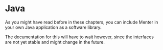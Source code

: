 # Java

As you might have read before in these chapters, you can include Menter in your own Java application as a software
library.

The documentation for this will have to wait however, since the interfaces are not yet stable and might change in the
future.
